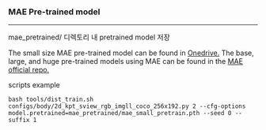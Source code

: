 ### MAE Pre-trained model
---------
mae_pretrained/ 디렉토리 내 pretrained model 저장

The small size MAE pre-trained model can be found in [Onedrive.](https://onedrive.live.com/?authkey=%21AHohY4eAye4I2Mo&id=E534267B85818129%2125497&cid=E534267B85818129&parId=root&parQt=sharedby&o=OneUp)
The base, large, and huge pre-trained models using MAE can be found in the [MAE official repo.](https://github.com/facebookresearch/mae)

scripts example
```
bash tools/dist_train.sh configs/body/2d_kpt_sview_rgb_imgll_coco_256x192.py 2 --cfg-options model.pretrained=mae_pretrained/mae_small_pretrain.pth --seed 0 --suffix 1
```
